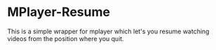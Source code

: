 # MPlayer-Resume

This is a simple wrapper for mplayer which let's you resume watching videos from the position where you quit.
